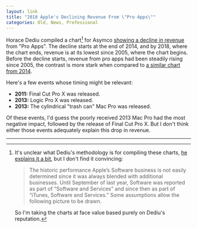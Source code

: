 ```yaml
---
layout: link
title: "2018 Apple's Declining Revenue From \"Pro Apps\""
categories: Old, News, Professional
---
```


Horace Dediu compiled a chart[^asymcomethodology] for Asymco [showing a decline in revenue](http://www.asymco.com/2018/10/04/traffic-acquisition-costs/) from "Pro Apps". The decline starts at the end of 2014, and by 2018, where the chart ends, revenue is at its lowest since 2005, where the chart begins. Before the decline starts, revenue from pro apps had been steadily rising since 2005, the contrast is more stark when compared to [a similar chart from 2014](http://www.asymco.com/2014/07/29/how-big-is-apples-ecosystem/).

Here's a few events whose timing might be relevant:

- **2011:** Final Cut Pro X was released.
- **2013:** Logic Pro X was released.
- **2013:** The cylindrical "trash can" Mac Pro was released.

Of these events, I'd guess the poorly received 2013 Mac Pro had the most negative impact, followed by the release of Final Cut Pro X. But I don't think either those events adequately explain this drop in revenue.

* * *

[^asymcomethodology]: It's unclear what Dediu's methodology is for compiling these charts, [he explains it a bit](http://www.asymco.com/2013/10/24/the-value-of-zero-priced-software/), but I don't find it convincing:

	> The historic performance Apple’s Software business is not easily determined since it was always blended with additional businesses. Until September of last year, Software was reported as part of “Software and Services” and since then as part of “iTunes, Software and Services.” Some assumptions allow the following picture to be drawn.

	So I'm taking the charts at face value based purely on Dediu's reputation.

